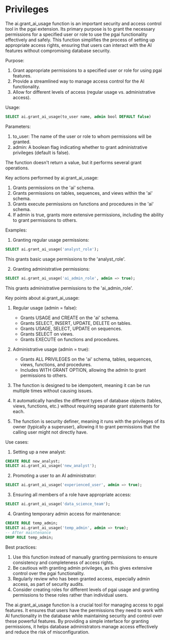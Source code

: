 # Privileges

The ai.grant_ai_usage function is an important security and access control tool 
in the pgai extension. Its primary purpose is to grant the necessary permissions 
for a specified user or role to use the pgai functionality effectively and 
safely. This function simplifies the process of setting up appropriate access 
rights, ensuring that users can interact with the AI features without 
compromising database security.

Purpose:
1. Grant appropriate permissions to a specified user or role for using pgai features.
2. Provide a streamlined way to manage access control for the AI functionality.
3. Allow for different levels of access (regular usage vs. administrative access).

Usage:
```sql
SELECT ai.grant_ai_usage(to_user name, admin bool DEFAULT false)
```

Parameters:
1. to_user: The name of the user or role to whom permissions will be granted.
2. admin: A boolean flag indicating whether to grant administrative privileges (default is false).

The function doesn't return a value, but it performs several grant operations.

Key actions performed by ai.grant_ai_usage:

1. Grants permissions on the 'ai' schema.
2. Grants permissions on tables, sequences, and views within the 'ai' schema.
3. Grants execute permissions on functions and procedures in the 'ai' schema.
4. If admin is true, grants more extensive permissions, including the ability to grant permissions to others.

Examples:

1. Granting regular usage permissions:
```sql
SELECT ai.grant_ai_usage('analyst_role');
```
This grants basic usage permissions to the 'analyst_role'.

2. Granting administrative permissions:
```sql
SELECT ai.grant_ai_usage('ai_admin_role', admin => true);
```
This grants administrative permissions to the 'ai_admin_role'.

Key points about ai.grant_ai_usage:

1. Regular usage (admin = false):
    - Grants USAGE and CREATE on the 'ai' schema.
    - Grants SELECT, INSERT, UPDATE, DELETE on tables.
    - Grants USAGE, SELECT, UPDATE on sequences.
    - Grants SELECT on views.
    - Grants EXECUTE on functions and procedures.

2. Administrative usage (admin = true):
    - Grants ALL PRIVILEGES on the 'ai' schema, tables, sequences, views, functions, and procedures.
    - Includes WITH GRANT OPTION, allowing the admin to grant permissions to others.

3. The function is designed to be idempotent, meaning it can be run multiple times without causing issues.

4. It automatically handles the different types of database objects (tables, views, functions, etc.) without requiring separate grant statements for each.

5. The function is security definer, meaning it runs with the privileges of its owner (typically a superuser), allowing it to grant permissions that the calling user might not directly have.

Use cases:

1. Setting up a new analyst:
```sql
CREATE ROLE new_analyst;
SELECT ai.grant_ai_usage('new_analyst');
```

2. Promoting a user to an AI administrator:
```sql
SELECT ai.grant_ai_usage('experienced_user', admin => true);
```

3. Ensuring all members of a role have appropriate access:
```sql
SELECT ai.grant_ai_usage('data_science_team');
```

4. Granting temporary admin access for maintenance:
```sql
CREATE ROLE temp_admin;
SELECT ai.grant_ai_usage('temp_admin', admin => true);
-- After maintenance
DROP ROLE temp_admin;
```

Best practices:

1. Use this function instead of manually granting permissions to ensure consistency and completeness of access rights.
2. Be cautious with granting admin privileges, as this gives extensive control over the pgai functionality.
3. Regularly review who has been granted access, especially admin access, as part of security audits.
4. Consider creating roles for different levels of pgai usage and granting permissions to these roles rather than individual users.

The ai.grant_ai_usage function is a crucial tool for managing access to pgai 
features. It ensures that users have the permissions they need to work with AI 
functionality in the database while maintaining security and control over these 
powerful features. By providing a simple interface for granting permissions, it 
helps database administrators manage access effectively and reduce the risk of 
misconfiguration.

